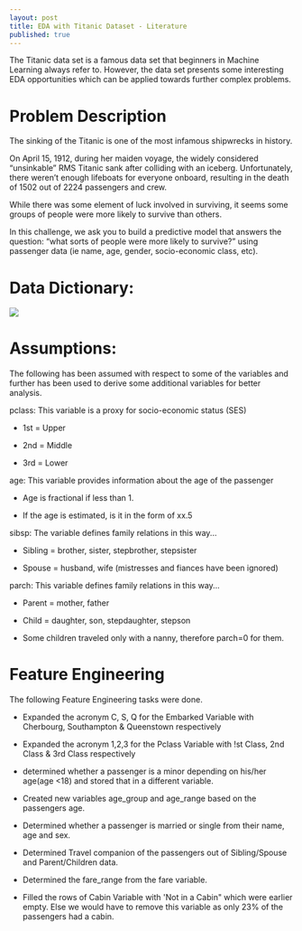```yaml
---
layout: post
title: EDA with Titanic Dataset - Literature
published: true
---
```

The Titanic data set is a famous data set that beginners in Machine Learning always refer to. However, the data set presents some interesting EDA opportunities which can be applied towards further complex problems.

# Problem Description

The sinking of the Titanic is one of the most infamous shipwrecks in history.

On April 15, 1912, during her maiden voyage, the widely considered “unsinkable” RMS Titanic sank after colliding with an iceberg. Unfortunately, there weren’t enough lifeboats for everyone onboard, resulting in the death of 1502 out of 2224 passengers and crew.

While there was some element of luck involved in surviving, it seems some groups of people were more likely to survive than others.

In this challenge, we ask you to build a predictive model that answers the question: “what sorts of people were more likely to survive?” using passenger data (ie name, age, gender, socio-economic class, etc).

# Data Dictionary:
![]({{site.baseurl}}/_posts/data%20dictionary.JPG)

# Assumptions:

The following has been assumed with respect to some of the variables and further has been used to derive some additional variables for better analysis.

pclass: This variable is a proxy for socio-economic status (SES)

- 1st = Upper

- 2nd = Middle

- 3rd = Lower

age: This variable provides information about the age of the passenger

- Age is fractional if less than 1.

- If the age is estimated, is it in the form of xx.5

sibsp: The variable defines family relations in this way...

- Sibling = brother, sister, stepbrother, stepsister

- Spouse = husband, wife (mistresses and fiances have been ignored)

parch: This variable defines family relations in this way...

- Parent = mother, father

- Child = daughter, son, stepdaughter, stepson

- Some children traveled only with a nanny, therefore parch=0 for them.

# Feature Engineering

The following Feature Engineering tasks were done.

- Expanded the acronym C, S, Q for the Embarked Variable with Cherbourg, Southampton & Queenstown respectively

- Expanded the acronym 1,2,3 for the Pclass Variable with !st Class, 2nd Class & 3rd Class respectively

- determined whether a passenger is a minor depending on his/her age(age <18) and stored that in a different variable.

- Created new variables age_group and age_range based on the passengers age.

- Determined whether a passenger is married or single from their name, age and sex.

- Determined Travel companion of the passengers out of Sibling/Spouse and Parent/Children data.

- Determined the fare_range from the fare variable.

- Filled the rows of Cabin Variable with 'Not in a Cabin" which were earlier empty. Else we would have to remove this variable as only 23% of the passengers had a cabin.
